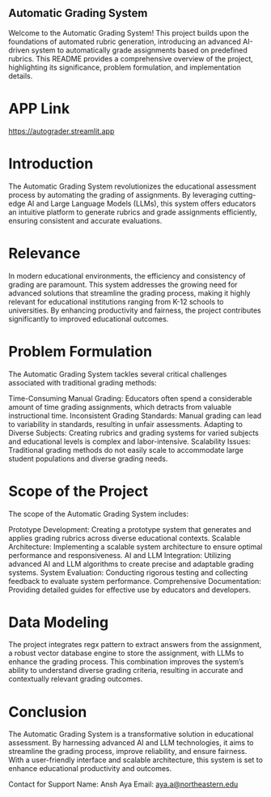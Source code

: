 ## Automatic Grading System

Welcome to the Automatic Grading System! This project builds upon the foundations of automated rubric generation, introducing an advanced AI-driven system to automatically grade assignments based on predefined rubrics. This README provides a comprehensive overview of the project, highlighting its significance, problem formulation, and implementation details.

# APP Link 
https://autograder.streamlit.app

# Introduction

The Automatic Grading System revolutionizes the educational assessment process by automating the grading of assignments. By leveraging cutting-edge AI and Large Language Models (LLMs), this system offers educators an intuitive platform to generate rubrics and grade assignments efficiently, ensuring consistent and accurate evaluations.

# Relevance
In modern educational environments, the efficiency and consistency of grading are paramount. This system addresses the growing need for advanced solutions that streamline the grading process, making it highly relevant for educational institutions ranging from K-12 schools to universities. By enhancing productivity and fairness, the project contributes significantly to improved educational outcomes.

# Problem Formulation
The Automatic Grading System tackles several critical challenges associated with traditional grading methods:

Time-Consuming Manual Grading: Educators often spend a considerable amount of time grading assignments, which detracts from valuable instructional time.
Inconsistent Grading Standards: Manual grading can lead to variability in standards, resulting in unfair assessments.
Adapting to Diverse Subjects: Creating rubrics and grading systems for varied subjects and educational levels is complex and labor-intensive.
Scalability Issues: Traditional grading methods do not easily scale to accommodate large student populations and diverse grading needs.

# Scope of the Project
The scope of the Automatic Grading System includes:

Prototype Development: Creating a prototype system that generates and applies grading rubrics across diverse educational contexts.
Scalable Architecture: Implementing a scalable system architecture to ensure optimal performance and responsiveness.
AI and LLM Integration: Utilizing advanced AI and LLM algorithms to create precise and adaptable grading systems.
System Evaluation: Conducting rigorous testing and collecting feedback to evaluate system performance.
Comprehensive Documentation: Providing detailed guides for effective use by educators and developers.

# Data Modeling

The project integrates regx pattern to extract answers from the assignment, a robust vector database engine to store the assignment, with LLMs to enhance the grading process. This combination improves the system’s ability to understand diverse grading criteria, resulting in accurate and contextually relevant grading outcomes.

# Conclusion

The Automatic Grading System is a transformative solution in educational assessment. By harnessing advanced AI and LLM technologies, it aims to streamline the grading process, improve reliability, and ensure fairness. With a user-friendly interface and scalable architecture, this system is set to enhance educational productivity and outcomes.

Contact for Support
Name: Ansh Aya
Email: aya.a@northeastern.edu
